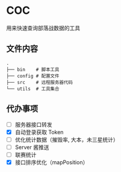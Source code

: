 # COC

用来快速查询部落战数据的工具

## 文件内容

```plain
.
├── bin    # 脚本工具
├── config # 配置文件
├── src    # 远程服务器代码
└── utils  # 工具集合
```

## 代办事项

- [ ] 服务器接口转发
- [x] 自动登录获取 Token
- [ ] 优化统计数据（摧毁率, 大本，未三星统计）
- [ ] Server 酱推送
- [ ] 联赛统计
- [x] 接口排序优化（mapPosition）
